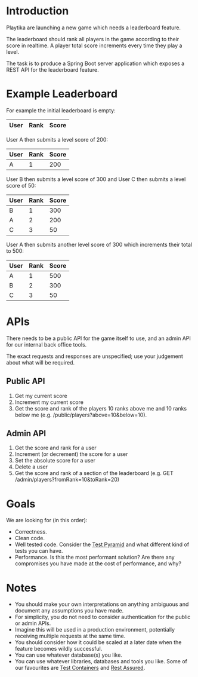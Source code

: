 Introduction
============

Playtika are launching a new game which needs a leaderboard feature.

The leaderboard should rank all players in the game according to their score in realtime. A player total score increments every time they play a level.

The task is to produce a Spring Boot server application which exposes a REST API for the leaderboard feature.

Example Leaderboard
===================

For example the initial leaderboard is empty:

| User | Rank | Score |
| ---- | ---- | ----- |

User A then submits a level score of 200:

| User | Rank | Score |
| ---- | ---- | ----- |
| A    | 1    | 200   |

User B then submits a level score of 300 and
User C then submits a level score of 50:

| User | Rank | Score |
| ---- | ---- | ----- |
| B    | 1    | 300   |
| A    | 2    | 200   |
| C    | 3    | 50    |

User A then submits another level score of 300 which increments their total to 500:

| User | Rank | Score |
| ---- | ---- | ----- |
| A    | 1    | 500   |
| B    | 2    | 300   |
| C    | 3    | 50    |

APIs
====

There needs to be a public API for the game itself to use, and an admin API for our internal back office tools.

The exact requests and responses are unspecified; use your judgement about what will be required.

Public API
----------

1. Get my current score
2. Increment my current score
3. Get the score and rank of the players 10 ranks above me and 10 ranks below me (e.g. /public/players?above=10&below=10).

Admin API
---------
1. Get the score and rank for a user
2. Increment (or decrement) the score for a user
3. Set the absolute score for a user
4. Delete a user
5. Get the score and rank of a section of the leaderboard (e.g. GET /admin/players?fromRank=10&toRank=20)

Goals
=====

We are looking for (in this order):

- Correctness.
- Clean code.
- Well tested code. Consider the [Test Pyramid](https://martinfowler.com/articles/practical-test-pyramid.html) and what different kind of tests you can have.
- Performance. Is this the most performant solution? Are there any compromises you have made at the cost of performance, and why?

Notes
=====

- You should make your own interpretations on anything ambiguous and document any assumptions you have made.
- For simplicity, you do not need to consider authentication for the public or admin APIs.
- Imagine this will be used in a production environment, potentially receiving multiple requests at the same time.
- You should consider how it could be scaled at a later date when the feature becomes wildly successful.
- You can use whatever database(s) you like.
- You can use whatever libraries, databases and tools you like. Some of our favourites are
[Test Containers](https://github.com/Playtika/testcontainers-spring-boot) and [Rest Assured](https://github.com/rest-assured/rest-assured).